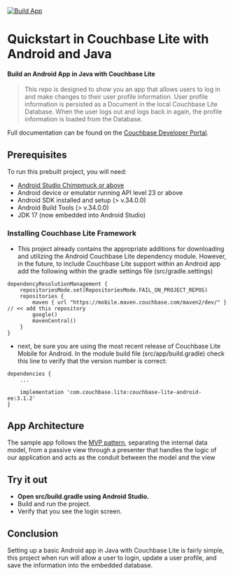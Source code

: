 [![Build App](https://github.com/couchbase-examples/android-java-cblite-userprofile-query/actions/workflows/build-workflow.yml/badge.svg)](https://github.com/couchbase-examples/android-java-cblite-userprofile-query/actions/workflows/build-workflow.yml)

# Quickstart in Couchbase Lite with Android and Java 
#### Build an Android App in Java with Couchbase Lite 

> This repo is designed to show you an app that allows users to log in and make changes to their user profile information.  User profile information is persisted as a Document in the local Couchbase Lite Database. When the user logs out and logs back in again, the profile information is loaded from the Database. 

Full documentation can be found on the [Couchbase Developer Portal](https://developer.couchbase.com/tutorial-quickstart-android-java-basic/).


## Prerequisites
To run this prebuilt project, you will need:

- [Android Studio Chimpmuck or above](https://developer.android.com/studio)
- Android device or emulator running API level 23 or above 
- Android SDK installed and setup (> v.34.0.0)
- Android Build Tools (> v.34.0.0)
- JDK 17 (now embedded into Android Studio)

### Installing Couchbase Lite Framework

- This project already contains the appropriate additions for downloading and utilizing the Android Couchbase Lite dependency module. However, in the future, to include Couchbase Lite support within an Android app add the following within the gradle settings file (src/gradle.settings)

```
dependencyResolutionManagement {
    repositoriesMode.set(RepositoriesMode.FAIL_ON_PROJECT_REPOS)
    repositories {
        maven { url "https://mobile.maven.couchbase.com/maven2/dev/" } // << add this repository
        google()
        mavenCentral()
    }
}
```
* next, be sure you are using the most recent release of Couchbase Lite Mobile for Android. In the module build file (src/app/build.gradle) check this line to verify that the version number is correct:

```
dependencies {
    ...

    implementation 'com.couchbase.lite:couchbase-lite-android-ee:3.1.2'
}
```

## App Architecture

The sample app follows the [MVP pattern](https://en.wikipedia.org/wiki/Model%E2%80%93view%E2%80%93presenter), separating the internal data model, from a passive view through a presenter that handles the logic of our application and acts as the conduit between the model and the view

## Try it out

* **Open src/build.gradle using Android Studio.**
* Build and run the project.
* Verify that you see the login screen.

## Conclusion

Setting up a basic Android app in Java with Couchbase Lite is fairly simple, this project when run will allow a user to login, update a user profile, and save the information into the embedded database.
